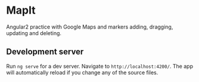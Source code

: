 # MapIt

Angular2 practice with Google Maps and markers adding, dragging, updating and deleting.

## Development server
Run `ng serve` for a dev server. Navigate to `http://localhost:4200/`. The app will automatically reload if you change any of the source files.
